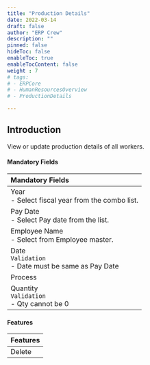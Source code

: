 ```yaml
---
title: "Production Details"
date: 2022-03-14
draft: false
author: "ERP Crew"
description: ""
pinned: false
hideToc: false
enableToc: true
enableTocContent: false
weight : 7
# tags: 
# - ERPCore 
# - HumanResourcesOverview
# - ProductionDetails

---
```


## Introduction

View or update production details of all workers.

#### Mandatory Fields

|Mandatory Fields|  
  |:------|   
  | Year <br> - Select fiscal year from the combo list.
  | Pay Date <br> - Select Pay date from the list.
  | Employee Name <br> - Select from Employee master.
  | Date <br> `Validation` <br> - Date must be same as Pay Date
  | Process
  | Quantity <br> `Validation` <br> - Qty cannot be 0


#### Features

|Features|   
  |:------|
  | Delete